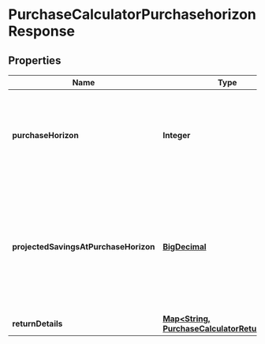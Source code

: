 
# PurchaseCalculatorPurchasehorizonResponse

## Properties
Name | Type | Description | Notes
------------ | ------------- | ------------- | -------------
**purchaseHorizon** | **Integer** | The number of periods needed in order to meet the major purchase goal. | 
**projectedSavingsAtPurchaseHorizon** | [**BigDecimal**](BigDecimal.md) | The total amount of savings that are projected to be available at the major purchase date, expressed in today’s dollars. | 
**returnDetails** | [**Map&lt;String, PurchaseCalculatorReturnDetail&gt;**](PurchaseCalculatorReturnDetail.md) |  | 



